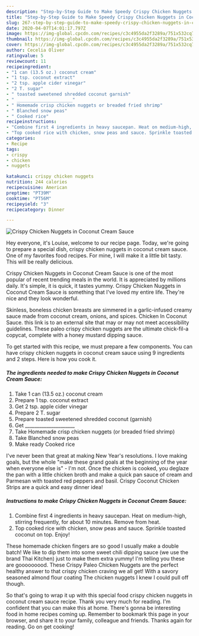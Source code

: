 ```yaml
---
description: "Step-by-Step Guide to Make Speedy Crispy Chicken Nuggets in Coconut Cream Sauce"
title: "Step-by-Step Guide to Make Speedy Crispy Chicken Nuggets in Coconut Cream Sauce"
slug: 267-step-by-step-guide-to-make-speedy-crispy-chicken-nuggets-in-coconut-cream-sauce
date: 2020-04-07T14:01:17.797Z
image: https://img-global.cpcdn.com/recipes/c3c4955da2f3289a/751x532cq70/crispy-chicken-nuggets-in-coconut-cream-sauce-recipe-main-photo.jpg
thumbnail: https://img-global.cpcdn.com/recipes/c3c4955da2f3289a/751x532cq70/crispy-chicken-nuggets-in-coconut-cream-sauce-recipe-main-photo.jpg
cover: https://img-global.cpcdn.com/recipes/c3c4955da2f3289a/751x532cq70/crispy-chicken-nuggets-in-coconut-cream-sauce-recipe-main-photo.jpg
author: Cecelia Oliver
ratingvalue: 5
reviewcount: 11
recipeingredient:
- "1 can (13.5 oz.) coconut cream"
- "1 tsp. coconut extract"
- "2 tsp. apple cider vinegar"
- "2 T. sugar"
- " toasted sweetened shredded coconut garnish"
- " _____________________"
- " Homemade crisp chicken nuggets or breaded fried shrimp"
- " Blanched snow peas"
- " Cooked rice"
recipeinstructions:
- "Combine first 4 ingredients in heavy saucepan. Heat on medium-high, stirring frequently, for about 10 minutes. Remove from heat."
- "Top cooked rice with chicken, snow peas and sauce. Sprinkle toasted coconut on top. Enjoy!"
categories:
- Recipe
tags:
- crispy
- chicken
- nuggets

katakunci: crispy chicken nuggets 
nutrition: 244 calories
recipecuisine: American
preptime: "PT39M"
cooktime: "PT56M"
recipeyield: "3"
recipecategory: Dinner

---
```



![Crispy Chicken Nuggets in Coconut Cream Sauce](https://img-global.cpcdn.com/recipes/c3c4955da2f3289a/751x532cq70/crispy-chicken-nuggets-in-coconut-cream-sauce-recipe-main-photo.jpg)

Hey everyone, it's Louise, welcome to our recipe page. Today, we're going to prepare a special dish, crispy chicken nuggets in coconut cream sauce. One of my favorites food recipes. For mine, I will make it a little bit tasty. This will be really delicious.

Crispy Chicken Nuggets in Coconut Cream Sauce is one of the most popular of recent trending meals in the world. It is appreciated by millions daily. It's simple, it is quick, it tastes yummy. Crispy Chicken Nuggets in Coconut Cream Sauce is something that I've loved my entire life. They're nice and they look wonderful.

Skinless, boneless chicken breasts are simmered in a garlic-infused creamy sauce made from coconut cream, onions, and spices. Chicken In Coconut Sauce. this link is to an external site that may or may not meet accessibility guidelines. These paleo crispy chicken nuggets are the ultimate chick-fil-a copycat, complete with a honey mustard dipping sauce.


To get started with this recipe, we must prepare a few components. You can have crispy chicken nuggets in coconut cream sauce using 9 ingredients and 2 steps. Here is how you cook it.

##### The ingredients needed to make Crispy Chicken Nuggets in Coconut Cream Sauce:

1. Take 1 can (13.5 oz.) coconut cream
1. Prepare 1 tsp. coconut extract
1. Get 2 tsp. apple cider vinegar
1. Prepare 2 T. sugar
1. Prepare  toasted sweetened shredded coconut (garnish)
1. Get  _____________________
1. Take  Homemade crisp chicken nuggets (or breaded fried shrimp)
1. Take  Blanched snow peas
1. Make ready  Cooked rice


I&#39;ve never been that great at making New Year&#39;s resolutions. I love making goals, but the whole &#34;make these grand goals at the beginning of the year when everyone else is&#34; - I&#39;m not. Once the chicken is cooked, you deglaze the pan with a little chicken broth and make a quick pan sauce of cream and Parmesan with toasted red peppers and basil. Crispy Coconut Chicken Strips are a quick and easy dinner idea! 

##### Instructions to make Crispy Chicken Nuggets in Coconut Cream Sauce:

1. Combine first 4 ingredients in heavy saucepan. Heat on medium-high, stirring frequently, for about 10 minutes. Remove from heat.
1. Top cooked rice with chicken, snow peas and sauce. Sprinkle toasted coconut on top. Enjoy!


These homemade chicken fingers are so good I usually make a double batch! We like to dip them into some sweet chili dipping sauce (we use the brand Thai Kitchen) just to make them extra yummy! I&#39;m telling you these are gooooooood. These Crispy Paleo Chicken Nuggets are the perfect healthy answer to that crispy chicken craving we all get! With a savory seasoned almond flour coating The chicken nuggets I knew I could pull off though. 

So that's going to wrap it up with this special food crispy chicken nuggets in coconut cream sauce recipe. Thank you very much for reading. I'm confident that you can make this at home. There's gonna be interesting food in home recipes coming up. Remember to bookmark this page in your browser, and share it to your family, colleague and friends. Thanks again for reading. Go on get cooking!
